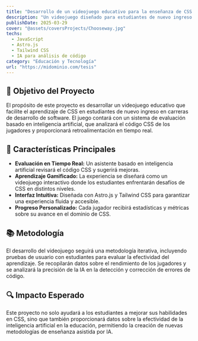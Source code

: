 ```yaml
---
title: "Desarrollo de un videojuego educativo para la enseñanza de CSS con IA"
description: "Un videojuego diseñado para estudiantes de nuevo ingreso en carreras de desarrollo de software, que utiliza inteligencia artificial para evaluar código CSS y mejorar el aprendizaje."
publishDate: 2025-03-29
cover: "@assets/coversProjects/Chooseway.jpg"
techs:
  - JavaScript
  - Astro.js
  - Tailwind CSS
  - IA para análisis de código
category: "Educación y Tecnología"
url: "https://midominio.com/tesis"
---
```


## 🎯 Objetivo del Proyecto

El propósito de este proyecto es desarrollar un videojuego educativo que facilite el aprendizaje de CSS en estudiantes de nuevo ingreso en carreras de desarrollo de software. El juego contará con un sistema de evaluación basado en inteligencia artificial, que analizará el código CSS de los jugadores y proporcionará retroalimentación en tiempo real.

## 🚀 Características Principales

- **Evaluación en Tiempo Real:** Un asistente basado en inteligencia artificial revisará el código CSS y sugerirá mejoras.
- **Aprendizaje Gamificado:** La experiencia se diseñará como un videojuego interactivo donde los estudiantes enfrentarán desafíos de CSS en distintos niveles.
- **Interfaz Intuitiva:** Diseñada con Astro.js y Tailwind CSS para garantizar una experiencia fluida y accesible.
- **Progreso Personalizado:** Cada jugador recibirá estadísticas y métricas sobre su avance en el dominio de CSS.

## 📚 Metodología

El desarrollo del videojuego seguirá una metodología iterativa, incluyendo pruebas de usuario con estudiantes para evaluar la efectividad del aprendizaje. Se recopilarán datos sobre el rendimiento de los jugadores y se analizará la precisión de la IA en la detección y corrección de errores de código.

## 🔍 Impacto Esperado

Este proyecto no solo ayudará a los estudiantes a mejorar sus habilidades en CSS, sino que también proporcionará datos sobre la efectividad de la inteligencia artificial en la educación, permitiendo la creación de nuevas metodologías de enseñanza asistida por IA.
